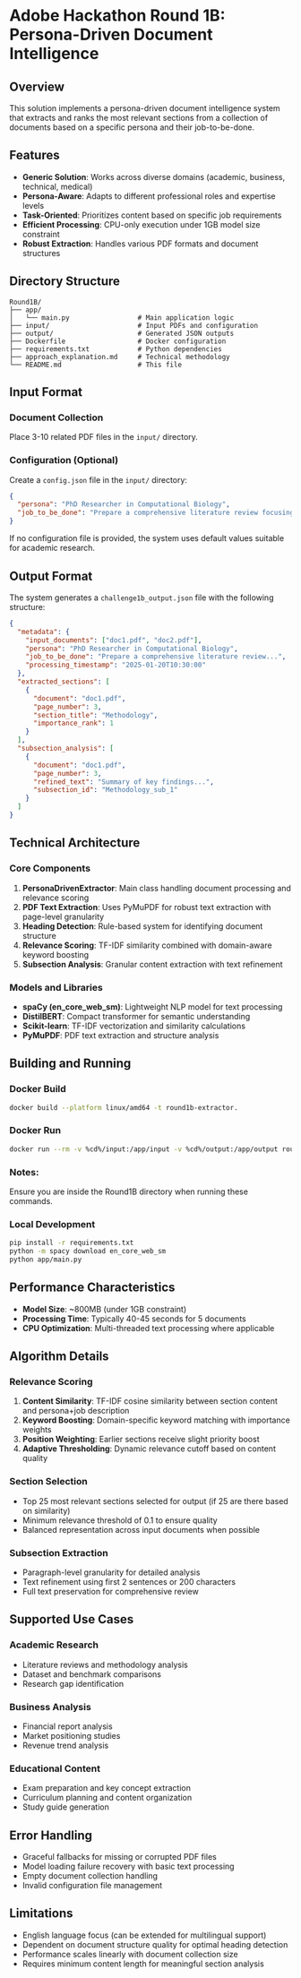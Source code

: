 # Adobe Hackathon Round 1B: Persona-Driven Document Intelligence

## Overview

This solution implements a persona-driven document intelligence system that extracts and ranks the most relevant sections from a collection of documents based on a specific persona and their job-to-be-done.

## Features

- **Generic Solution**: Works across diverse domains (academic, business, technical, medical)
- **Persona-Aware**: Adapts to different professional roles and expertise levels
- **Task-Oriented**: Prioritizes content based on specific job requirements
- **Efficient Processing**: CPU-only execution under 1GB model size constraint
- **Robust Extraction**: Handles various PDF formats and document structures

## Directory Structure

```
Round1B/
├── app/
│   └── main.py                 # Main application logic
├── input/                      # Input PDFs and configuration
├── output/                     # Generated JSON outputs
├── Dockerfile                  # Docker configuration
├── requirements.txt            # Python dependencies
├── approach_explanation.md     # Technical methodology
└── README.md                   # This file
```

## Input Format

### Document Collection
Place 3-10 related PDF files in the `input/` directory.

### Configuration (Optional)
Create a `config.json` file in the `input/` directory:

```json
{
  "persona": "PhD Researcher in Computational Biology",
  "job_to_be_done": "Prepare a comprehensive literature review focusing on methodologies, datasets, and performance benchmarks"
}
```

If no configuration file is provided, the system uses default values suitable for academic research.

## Output Format

The system generates a `challenge1b_output.json` file with the following structure:

```json
{
  "metadata": {
    "input_documents": ["doc1.pdf", "doc2.pdf"],
    "persona": "PhD Researcher in Computational Biology",
    "job_to_be_done": "Prepare a comprehensive literature review...",
    "processing_timestamp": "2025-01-20T10:30:00"
  },
  "extracted_sections": [
    {
      "document": "doc1.pdf",
      "page_number": 3,
      "section_title": "Methodology",
      "importance_rank": 1
    }
  ],
  "subsection_analysis": [
    {
      "document": "doc1.pdf",
      "page_number": 3,
      "refined_text": "Summary of key findings...",
      "subsection_id": "Methodology_sub_1"
    }
  ]
}
```

## Technical Architecture

### Core Components

1. **PersonaDrivenExtractor**: Main class handling document processing and relevance scoring
2. **PDF Text Extraction**: Uses PyMuPDF for robust text extraction with page-level granularity
3. **Heading Detection**: Rule-based system for identifying document structure
4. **Relevance Scoring**: TF-IDF similarity combined with domain-aware keyword boosting
5. **Subsection Analysis**: Granular content extraction with text refinement

### Models and Libraries

- **spaCy (en_core_web_sm)**: Lightweight NLP model for text processing
- **DistilBERT**: Compact transformer for semantic understanding
- **Scikit-learn**: TF-IDF vectorization and similarity calculations
- **PyMuPDF**: PDF text extraction and structure analysis

## Building and Running

### Docker Build
```bash
docker build --platform linux/amd64 -t round1b-extractor.
```

### Docker Run
```bash
docker run --rm -v %cd%/input:/app/input -v %cd%/output:/app/output round1b-extractor
```
### Notes:
Ensure you are inside the Round1B directory when running these commands.

### Local Development
```bash
pip install -r requirements.txt
python -m spacy download en_core_web_sm
python app/main.py
```

## Performance Characteristics

- **Model Size**: ~800MB (under 1GB constraint)
- **Processing Time**: Typically 40-45 seconds for 5 documents
- **CPU Optimization**: Multi-threaded text processing where applicable

## Algorithm Details

### Relevance Scoring
1. **Content Similarity**: TF-IDF cosine similarity between section content and persona+job description
2. **Keyword Boosting**: Domain-specific keyword matching with importance weights
3. **Position Weighting**: Earlier sections receive slight priority boost
4. **Adaptive Thresholding**: Dynamic relevance cutoff based on content quality

### Section Selection
- Top 25 most relevant sections selected for output (if 25 are there based on similarity)
- Minimum relevance threshold of 0.1 to ensure quality
- Balanced representation across input documents when possible

### Subsection Extraction
- Paragraph-level granularity for detailed analysis
- Text refinement using first 2 sentences or 200 characters
- Full text preservation for comprehensive review

## Supported Use Cases

### Academic Research
- Literature reviews and methodology analysis
- Dataset and benchmark comparisons
- Research gap identification

### Business Analysis
- Financial report analysis
- Market positioning studies
- Revenue trend analysis

### Educational Content
- Exam preparation and key concept extraction
- Curriculum planning and content organization
- Study guide generation

## Error Handling

- Graceful fallbacks for missing or corrupted PDF files
- Model loading failure recovery with basic text processing
- Empty document collection handling
- Invalid configuration file management

## Limitations

- English language focus (can be extended for multilingual support)
- Dependent on document structure quality for optimal heading detection
- Performance scales linearly with document collection size
- Requires minimum content length for meaningful section analysis